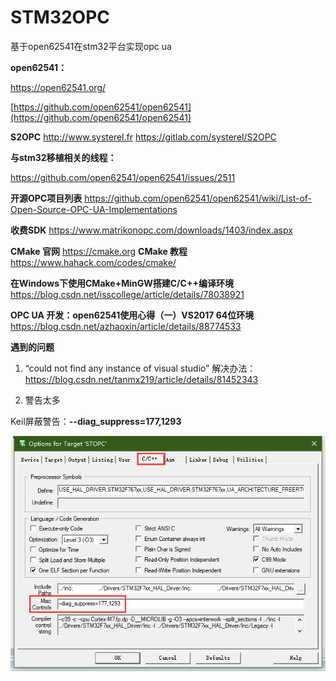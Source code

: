 # STM32OPC
基于open62541在stm32平台实现opc ua



**open62541：**

https://open62541.org/

[https://github.com/open62541/open62541](https://github.com/open62541/open62541)

**S2OPC**
http://www.systerel.fr
https://gitlab.com/systerel/S2OPC

**与stm32移植相关的线程：**

https://github.com/open62541/open62541/issues/2511

**开源OPC项目列表**
https://github.com/open62541/open62541/wiki/List-of-Open-Source-OPC-UA-Implementations

**收费SDK**
https://www.matrikonopc.com/downloads/1403/index.aspx

**CMake 官网**
https://cmake.org
**CMake 教程**
https://www.hahack.com/codes/cmake/

**在Windows下使用CMake+MinGW搭建C/C++编译环境**
https://blog.csdn.net/isscollege/article/details/78038921

**OPC UA 开发：open62541使用心得（一）VS2017 64位环境**
https://blog.csdn.net/azhaoxin/article/details/88774533

**遇到的问题**

1. “could not find any instance of visual studio”
  解决办法：https://blog.csdn.net/tanmx219/article/details/81452343

2. 警告太多

  Keil屏蔽警告：**--diag_suppress=177,1293**

  ![隐藏警告](.\图片\隐藏警告.png)